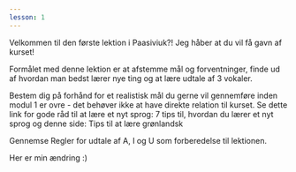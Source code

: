 ```yaml
---
lesson: 1
---
```

Velkommen til den første lektion i Paasiviuk?! Jeg håber at du vil få gavn af kurset!

Formålet med denne lektion er at afstemme mål og forventninger, finde ud af hvordan man bedst lærer nye ting og at lære udtale af 3 vokaler.

Bestem dig på forhånd for et realistisk mål du gerne vil gennemføre inden modul 1 er ovre - det behøver ikke at have direkte relation til kurset. Se dette link for gode råd til at lære et nyt sprog: 7 tips til, hvordan du lærer et nyt sprog og denne side: Tips til at lære grønlandsk

Gennemse Regler for udtale af A, I og U som forberedelse til lektionen.

Her er min ændring :)
